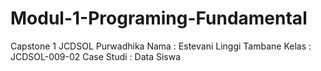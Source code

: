 # Modul-1-Programing-Fundamental

Capstone 1 JCDSOL Purwadhika
Nama : Estevani Linggi Tambane
Kelas : JCDSOL-009-02
Case Studi : Data Siswa
